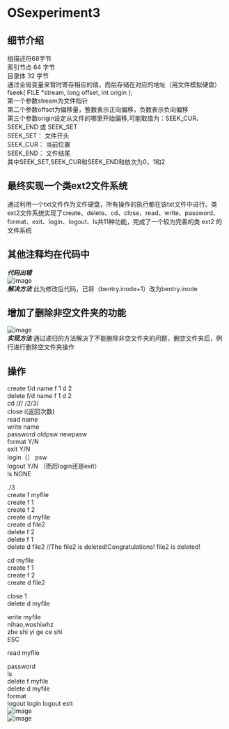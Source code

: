 # OSexperiment3
## 细节介绍
组描述符68字节  
索引节点 64 字节  
目录体 32 字节  
通过全局变量来暂时寄存相应的值，而后存储在对应的地址（用文件模拟硬盘）  
fseek( FILE *stream, long offset, int origin );  
  	第一个参数stream为文件指针  
  	第二个参数offset为偏移量，整数表示正向偏移，负数表示负向偏移  
  	第三个参数origin设定从文件的哪里开始偏移,可能取值为：SEEK_CUR、 SEEK_END 或 SEEK_SET  
  	SEEK_SET： 文件开头  
  	SEEK_CUR： 当前位置  
  	SEEK_END： 文件结尾  
  	其中SEEK_SET,SEEK_CUR和SEEK_END和依次为0，1和2  
## 最终实现一个类ext2文件系统
通过利用一个txt文件作为文件硬盘，所有操作的执行都在该txt文件中进行。类ext2文件系统实现了create、delete、cd、close、read、write、password、format、exit、login、logout、ls共11种功能，完成了一个较为完善的类 ext2 的文件系统
## 其他注释均在代码中
***代码出错***  
![image](https://user-images.githubusercontent.com/98074671/206223938-0199cd9b-2e8f-448b-812f-4a4d22068d7c.png)  
***解决方法***
此为修改后代码，已将（bentry.inode+1）改为bentry.inode  
## 增加了删除非空文件夹的功能
![image](https://user-images.githubusercontent.com/98074671/206224778-ce21dfe5-b553-43f6-88de-a2608e49a8b3.png)  
***实现方法***
通过递归的方法解决了不能删除非空文件夹的问题，删空文件夹后，例行进行删除空文件夹操作  
## 操作
create      f/d   name    f 1  d 2  
delete      f/d   name    f 1  d 2  
cd          /**/**/       /2/3/  
close       i(返回次数)  
read        name  
write       name  
password    oldpsw       newpasw  
format      Y/N  
exit        Y/N  
login（）   psw  
logout      Y/N   （而后login还是exit）  
ls          NONE  
  
./3  
create f myfile  
create f 1  
create f 2  
create d myfile  
create d file2  
delete f 2  
delete f 1  
delete d file2    //The file2 is deleted!Congratulations! file2 is deleted!  
  
cd myfile  
create f 1  
create f 2  
create d file2  
  
close  1  
delete d myfile  
  
write myfile  
nihao,woshiwhz  
zhe shi yi ge ce shi  
ESC  
  
read myfile  
  
password  
ls  
delete f myfile  
delete d myfile  
format  
logout  login  logout  exit  
![image](https://user-images.githubusercontent.com/98074671/206222843-002c38c7-bbed-46e3-9daf-86ca9ebf6845.png)  
![image](https://user-images.githubusercontent.com/98074671/206222713-ef256d83-a26e-4121-81fa-09119bafa075.png)  
